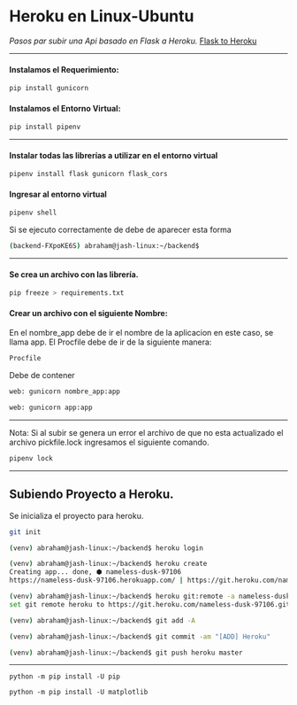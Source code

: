 # Heroku en Linux-Ubuntu

_Pasos par subir una Api basado en Flask a Heroku._
[Flask to Heroku](https://healthy-fighter-9a0.notion.site/Deployment-fc7d2a20b314438fb1d37e06a3151f45)
_________________________

#### Instalamos el Requerimiento:

```bash 
pip install gunicorn
```
#### Instalamos el Entorno Virtual:

```bash
pip install pipenv
```

----

#### Instalar todas las librerías a utilizar en el entorno virtual
```bash
pipenv install flask gunicorn flask_cors 
```
#### Ingresar al entorno virtual
```bash
pipenv shell
```
Si se ejecuto correctamente de debe de aparecer esta forma

```bash
(backend-FXpoKE6S) abraham@jash-linux:~/backend$ 
```

------------


#### Se crea un archivo con las librería.

```bash
pip freeze > requirements.txt 
```
#### Crear un archivo con el siguiente Nombre:
En el nombre_app debe de ir el nombre de la aplicacion en este caso, se llama app.
El Procfile debe de ir de la siguiente manera:
```bash
Procfile
```
Debe de contener
```bash
web: gunicorn nombre_app:app
```
```bash
web: gunicorn app:app
```
______

Nota: Si al subir se genera un error el archivo de que no esta actualizado el archivo pickfile.lock ingresamos el siguiente comando.
```bash
pipenv lock
```
______

## Subiendo Proyecto a Heroku. 


<!-- <font color="white">(venv)</font><font color="gren"> abraham@jash-linux</font><font color="white">:</font><font color="blue">~/backend</font><font color="white">$ heroku login</font> -->

Se inicializa el proyecto para heroku.
```bash
git init
```

```bash
(venv) abraham@jash-linux:~/backend$ heroku login 
```
```bash
(venv) abraham@jash-linux:~/backend$ heroku create
Creating app... done, ⬢ nameless-dusk-97106
https://nameless-dusk-97106.herokuapp.com/ | https://git.heroku.com/nameless-dusk-97106.git
```
```bash
(venv) abraham@jash-linux:~/backend$ heroku git:remote -a nameless-dusk-97106
set git remote heroku to https://git.heroku.com/nameless-dusk-97106.git
```
```bash
(venv) abraham@jash-linux:~/backend$ git add -A
```
```bash
(venv) abraham@jash-linux:~/backend$ git commit -am "[ADD] Heroku"
```
```bash
(venv) abraham@jash-linux:~/backend$ git push heroku master

```

----------------------
`python -m pip install -U pip`

`python -m pip install -U matplotlib`